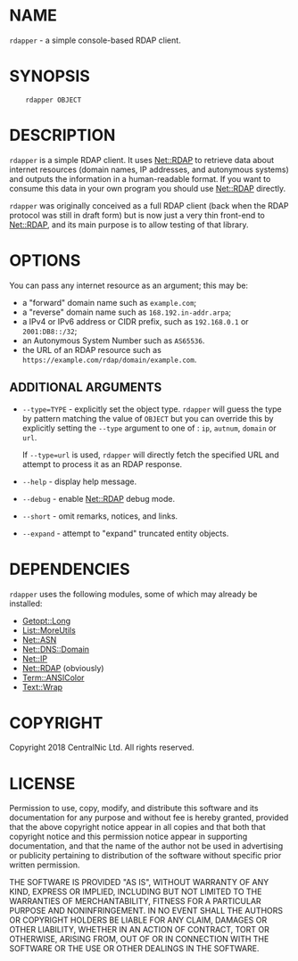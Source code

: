 # NAME

`rdapper` - a simple console-based RDAP client.

# SYNOPSIS

        rdapper OBJECT

# DESCRIPTION

`rdapper` is a simple RDAP client. It uses [Net::RDAP](https://metacpan.org/pod/Net::RDAP) to retrieve
data about internet resources (domain names, IP addresses, and
autonymous systems) and outputs the information in a human-readable
format. If you want to consume this data in your own program you
should use [Net::RDAP](https://metacpan.org/pod/Net::RDAP) directly.

`rdapper` was originally conceived as a full RDAP client (back
when the RDAP protocol was still in draft form) but is now just
a very thin front-end to [Net::RDAP](https://metacpan.org/pod/Net::RDAP), and its main purpose is to
allow testing of that library.

# OPTIONS

You can pass any internet resource as an argument; this may be:

- a "forward" domain name such as `example.com`;
- a "reverse" domain name such as `168.192.in-addr.arpa`;
- a IPv4 or IPv6 address or CIDR prefix, such as `192.168.0.1`
or `2001:DB8::/32`;
- an Autonymous System Number such as `AS65536`.
- the URL of an RDAP resource such as
`https://example.com/rdap/domain/example.com`.

## ADDITIONAL ARGUMENTS

- `--type=TYPE` - explicitly set the object type. `rdapper`
will guess the type by pattern matching the value of `OBJECT` but
you can override this by explicitly setting the `--type` argument
to one of : `ip`, `autnum`, `domain` or `url`.

    If `--type=url` is used, `rdapper` will directly fetch the
    specified URL and attempt to process it as an RDAP response.

- `--help` - display help message.
- `--debug` - enable [Net::RDAP](https://metacpan.org/pod/Net::RDAP) debug mode.
- `--short` - omit remarks, notices, and links.
- `--expand` - attempt to "expand" truncated entity objects.

# DEPENDENCIES

`rdapper` uses the following modules, some of which may already be
installed:

- [Getopt::Long](https://metacpan.org/pod/Getopt::Long)
- [List::MoreUtils](https://metacpan.org/pod/List::MoreUtils)
- [Net::ASN](https://metacpan.org/pod/Net::ASN)
- [Net::DNS::Domain](https://metacpan.org/pod/Net::DNS::Domain)
- [Net::IP](https://metacpan.org/pod/Net::IP)
- [Net::RDAP](https://metacpan.org/pod/Net::RDAP) (obviously)
- [Term::ANSIColor](https://metacpan.org/pod/Term::ANSIColor)
- [Text::Wrap](https://metacpan.org/pod/Text::Wrap)

# COPYRIGHT

Copyright 2018 CentralNic Ltd. All rights reserved.

# LICENSE

Permission to use, copy, modify, and distribute this software and its
documentation for any purpose and without fee is hereby granted,
provided that the above copyright notice appear in all copies and that
both that copyright notice and this permission notice appear in
supporting documentation, and that the name of the author not be used
in advertising or publicity pertaining to distribution of the software
without specific prior written permission.

THE SOFTWARE IS PROVIDED "AS IS", WITHOUT WARRANTY OF ANY KIND, EXPRESS
OR IMPLIED, INCLUDING BUT NOT LIMITED TO THE WARRANTIES OF
MERCHANTABILITY, FITNESS FOR A PARTICULAR PURPOSE AND NONINFRINGEMENT.
IN NO EVENT SHALL THE AUTHORS OR COPYRIGHT HOLDERS BE LIABLE FOR ANY
CLAIM, DAMAGES OR OTHER LIABILITY, WHETHER IN AN ACTION OF CONTRACT,
TORT OR OTHERWISE, ARISING FROM, OUT OF OR IN CONNECTION WITH THE
SOFTWARE OR THE USE OR OTHER DEALINGS IN THE SOFTWARE.
